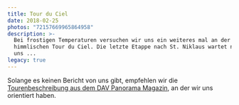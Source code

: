 ```yaml
---
title: Tour du Ciel
date: 2018-02-25
photos: "72157669965864958"
description: >-
  Bei frostigen Temperaturen versuchen wir uns ein weiteres mal an der
  himmlischen Tour du Ciel. Die letzte Etappe nach St. Niklaus wartet noch auf
  uns ...
legacy: true
---
```


Solange es keinen Bericht von uns gibt, empfehlen wir die [Tourenbeschreibung aus dem DAV Panorama Magazin](https://www.alpenverein.de/chameleon/public/f76d8e33-ec6e-54a1-f719-b6cfeacce1db/Panorama-2-2013-tour-du-ciel-skihochtour_21379.pdf), an der wir uns orientiert haben.
